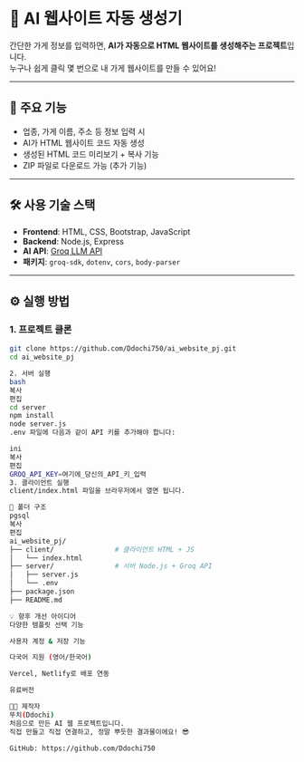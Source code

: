 # 🧠 AI 웹사이트 자동 생성기

간단한 가게 정보를 입력하면, **AI가 자동으로 HTML 웹사이트를 생성해주는 프로젝트**입니다.  
누구나 쉽게 클릭 몇 번으로 내 가게 웹사이트를 만들 수 있어요!

---

## 🚀 주요 기능

- 업종, 가게 이름, 주소 등 정보 입력 시
- AI가 HTML 웹사이트 코드 자동 생성
- 생성된 HTML 코드 미리보기 + 복사 기능
- ZIP 파일로 다운로드 가능 (추가 기능)

---

## 🛠️ 사용 기술 스택

- **Frontend**: HTML, CSS, Bootstrap, JavaScript
- **Backend**: Node.js, Express
- **AI API**: [Groq LLM API](https://console.groq.com/)
- **패키지**: `groq-sdk`, `dotenv`, `cors`, `body-parser`

---

## ⚙️ 실행 방법

### 1. 프로젝트 클론

```bash
git clone https://github.com/Ddochi750/ai_website_pj.git
cd ai_website_pj

2. 서버 실행
bash
복사
편집
cd server
npm install
node server.js
.env 파일에 다음과 같이 API 키를 추가해야 합니다:

ini
복사
편집
GROQ_API_KEY=여기에_당신의_API_키_입력
3. 클라이언트 실행
client/index.html 파일을 브라우저에서 열면 됩니다.

📂 폴더 구조
pgsql
복사
편집
ai_website_pj/
├── client/               # 클라이언트 HTML + JS
│   └── index.html
├── server/               # 서버 Node.js + Groq API
│   ├── server.js
│   └── .env
├── package.json
├── README.md

💡 향후 개선 아이디어
다양한 템플릿 선택 기능

사용자 계정 & 저장 기능

다국어 지원 (영어/한국어)

Vercel, Netlify로 배포 연동

유료버전

👩‍💻 제작자
뚜치(Ddochi)
처음으로 만든 AI 웹 프로젝트입니다.
직접 만들고 직접 연결하고, 정말 뿌듯한 결과물이에요! 😎

GitHub: https://github.com/Ddochi750

